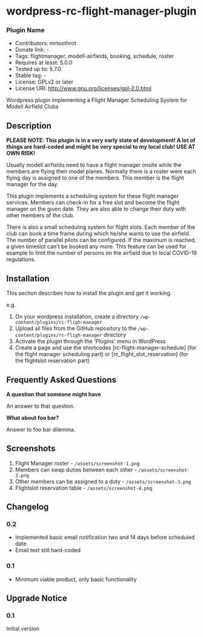 # wordpress-rc-flight-manager-plugin

### Plugin Name ###
* Contributors: mrtoothrot
* Donate link: -
* Tags: flightmanager, modell-airfields, booking, schedule, roster
* Requires at least: 5.0.0
* Tested up to: 5.7.0
* Stable tag: -
* License: GPLv2 or later
* License URI: http://www.gnu.org/licenses/gpl-2.0.html

Wordpress plugin implementing a Flight Manager Scheduling System for Modell Airfield Clubs

## Description ##

**PLEASE NOTE: This plugin is in a very early state of development! A lot of things are hard-coded and might be very special to my local club!**
**USE AT OWN RISK!**

Usually modell airfields need to have a flight manager onsite while the members are flying their model planes. Normally there is a roster were each flying day is assigned to one of the members. This member is the flight manager for the day.

This plugin implements a scheduling system for these flight manager services. Members can check-in for a free slot and become the flight manager on the given date. They are also able to change their duty with other members of the club.

There is also a small scheduling system for flight slots. Each member of the club can book a time frame during which he/she wants to use the airfield. The number of parallel pilots can be configured. If the maximum is reached, a given timeslot can't be booked any more. This feature can be used for example to limit the number of persons on the airfield due to local COVID-19 regulations.

## Installation ##

This section describes how to install the plugin and get it working.

e.g.

1. On your wordpress installation, create a directory `/wp-content/plugins/rc-fligh-manager`
1. Upload all files from the GitHub repository to the `/wp-content/plugins/rc-fligh-manager` directory
1. Activate the plugin through the 'Plugins' menu in WordPress
1. Create a page and use the shortcodes [rc-flight-manager-schedule] (for the flight manager scheduling part) or [rc_flight_slot_reservation] (for the flightslot reservation part)

## Frequently Asked Questions ##

**A question that someone might have**

An answer to that question.

**What about foo bar?**

Answer to foo bar dilemma.

## Screenshots ##

1. Flight Manager roster - `/assets/screenshot-1.png`
2. Members can swap duties between each other - `/assets/screenshot-2.png`
3. Other members can be assigned to a duty - `/assets/screenshot-3.png`
4. Flightslot reservation table - `/assets/screenshot-4.png`

## Changelog ##

### 0.2 ###
* Implemented basic email notification two and 14 days before scheduled date
* Email text still hard-coded

### 0.1 ###
* Minimum viable product, only basic functionality

## Upgrade Notice ##

### 0.1 ###
Initial version

